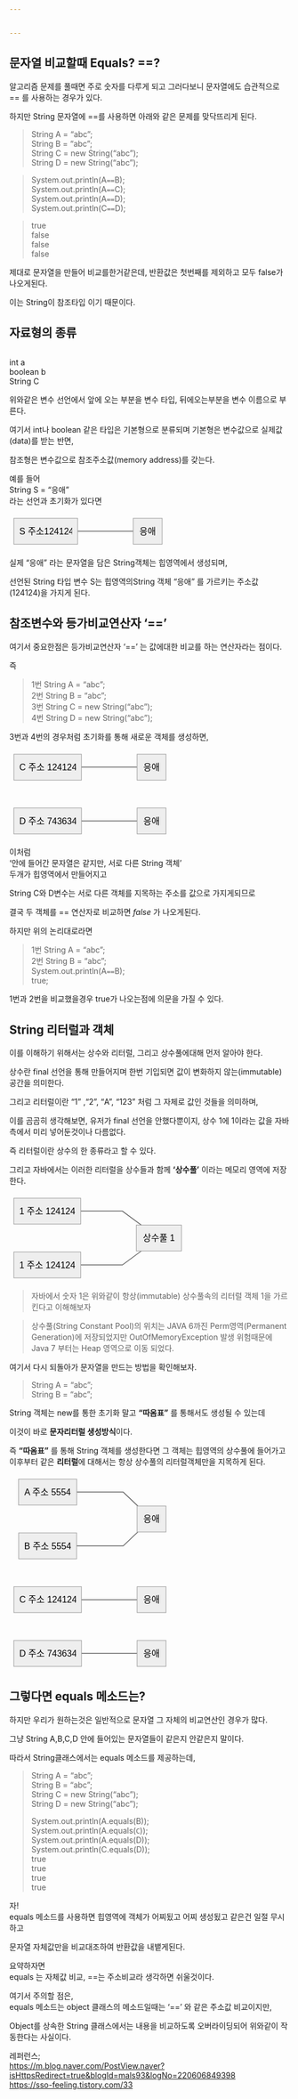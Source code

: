 ```yaml
---


---
```


<h2 id="문자열-비교할때-equals-">문자열 비교할때 Equals? ==?</h2>
<p>알고리즘 문제를 풀때면 주로 숫자를 다루게 되고 그러다보니 문자열에도 습관적으로 == 를 사용하는 경우가 있다.</p>
<p>하지만 String 문자열에 ==를 사용하면 아래와 같은 문제를 맞닥뜨리게 된다.</p>
<blockquote>
<p>String A = “abc”;<br>
String B = “abc”;<br>
String C = new String(“abc”);<br>
String D = new String(“abc”);</p>
</blockquote>
<blockquote>
<p>System.out.println(A<code>==</code>B);<br>
System.out.println(A<code>==</code>C);<br>
System.out.println(A<code>==</code>D);<br>
System.out.println(C<code>==</code>D);</p>
</blockquote>
<blockquote>
<p>true<br>
false<br>
false<br>
false</p>
</blockquote>
<p>제대로 문자열을 만들어 비교를한거같은데, 반환값은 첫번째를 제외하고 모두 false가 나오게된다.</p>
<p>이는 String이 참조타입 이기 때문이다.</p>
<h2 id="자료형의-종류">자료형의 종류</h2>
<p><img src="https://mblogthumb-phinf.pstatic.net/MjAyMDA5MjNfMjEx/MDAxNjAwODUyOTUzMjE1.pWXQyu3gMJF_cghtMZb764FHAyJ6M0J_xOKJNCxtKiwg.Jb3LXhO_D5cuWcHAMceFIZTw-h9z3upyFvv2romZVzMg.PNG.cdi098/image.png?type=w800" alt=""></p>
<p>int a<br>
boolean b<br>
String C</p>
<p>위와같은 변수 선언에서 앞에 오는 부분을 변수 타입, 뒤에오는부분을 변수 이름으로 부른다.</p>
<p>여기서 int나 boolean 같은 타입은 기본형으로 분류되며 기본형은 변수값으로 실제값(data)를 받는 반면,</p>
<p>참조형은 변수값으로 참조주소값(memory address)를 갖는다.</p>
<p>예를 들어<br>
String S = “응애”<br>
라는 선언과 초기화가 있다면</p>
<pre class=" language-mermaid"><svg id="mermaid-svg-u0HkIOiS2zYBDmBj" width="100%" xmlns="http://www.w3.org/2000/svg" xmlns:xlink="http://www.w3.org/1999/xlink" height="62.66666793823242" style="max-width: 282.8645935058594px;" viewBox="0.000003814697265625 0 282.8645935058594 62.66666793823242"><style>#mermaid-svg-u0HkIOiS2zYBDmBj{font-family:"trebuchet ms",verdana,arial,sans-serif;font-size:16px;fill:#000000;}#mermaid-svg-u0HkIOiS2zYBDmBj .error-icon{fill:#552222;}#mermaid-svg-u0HkIOiS2zYBDmBj .error-text{fill:#552222;stroke:#552222;}#mermaid-svg-u0HkIOiS2zYBDmBj .edge-thickness-normal{stroke-width:2px;}#mermaid-svg-u0HkIOiS2zYBDmBj .edge-thickness-thick{stroke-width:3.5px;}#mermaid-svg-u0HkIOiS2zYBDmBj .edge-pattern-solid{stroke-dasharray:0;}#mermaid-svg-u0HkIOiS2zYBDmBj .edge-pattern-dashed{stroke-dasharray:3;}#mermaid-svg-u0HkIOiS2zYBDmBj .edge-pattern-dotted{stroke-dasharray:2;}#mermaid-svg-u0HkIOiS2zYBDmBj .marker{fill:#666;stroke:#666;}#mermaid-svg-u0HkIOiS2zYBDmBj .marker.cross{stroke:#666;}#mermaid-svg-u0HkIOiS2zYBDmBj svg{font-family:"trebuchet ms",verdana,arial,sans-serif;font-size:16px;}#mermaid-svg-u0HkIOiS2zYBDmBj .label{font-family:"trebuchet ms",verdana,arial,sans-serif;color:#000000;}#mermaid-svg-u0HkIOiS2zYBDmBj .cluster-label text{fill:#333;}#mermaid-svg-u0HkIOiS2zYBDmBj .cluster-label span{color:#333;}#mermaid-svg-u0HkIOiS2zYBDmBj .label text,#mermaid-svg-u0HkIOiS2zYBDmBj span{fill:#000000;color:#000000;}#mermaid-svg-u0HkIOiS2zYBDmBj .node rect,#mermaid-svg-u0HkIOiS2zYBDmBj .node circle,#mermaid-svg-u0HkIOiS2zYBDmBj .node ellipse,#mermaid-svg-u0HkIOiS2zYBDmBj .node polygon,#mermaid-svg-u0HkIOiS2zYBDmBj .node path{fill:#eee;stroke:#999;stroke-width:1px;}#mermaid-svg-u0HkIOiS2zYBDmBj .node .label{text-align:center;}#mermaid-svg-u0HkIOiS2zYBDmBj .node.clickable{cursor:pointer;}#mermaid-svg-u0HkIOiS2zYBDmBj .arrowheadPath{fill:#333333;}#mermaid-svg-u0HkIOiS2zYBDmBj .edgePath .path{stroke:#666;stroke-width:1.5px;}#mermaid-svg-u0HkIOiS2zYBDmBj .flowchart-link{stroke:#666;fill:none;}#mermaid-svg-u0HkIOiS2zYBDmBj .edgeLabel{background-color:white;text-align:center;}#mermaid-svg-u0HkIOiS2zYBDmBj .edgeLabel rect{opacity:0.5;background-color:white;fill:white;}#mermaid-svg-u0HkIOiS2zYBDmBj .cluster rect{fill:hsl(210,66.6666666667%,95%);stroke:#26a;stroke-width:1px;}#mermaid-svg-u0HkIOiS2zYBDmBj .cluster text{fill:#333;}#mermaid-svg-u0HkIOiS2zYBDmBj .cluster span{color:#333;}#mermaid-svg-u0HkIOiS2zYBDmBj div.mermaidTooltip{position:absolute;text-align:center;max-width:200px;padding:2px;font-family:"trebuchet ms",verdana,arial,sans-serif;font-size:12px;background:hsl(-160,0%,93.3333333333%);border:1px solid #26a;border-radius:2px;pointer-events:none;z-index:100;}#mermaid-svg-u0HkIOiS2zYBDmBj:root{--mermaid-font-family:"trebuchet ms",verdana,arial,sans-serif;}#mermaid-svg-u0HkIOiS2zYBDmBj flowchart{fill:apa;}</style><g><g class="output"><g class="clusters"></g><g class="edgePaths"><g class="edgePath LS-A LE-B" id="L-A-B" style="opacity: 1;"><path class="path" d="M122.86458587646484,31.33333396911621L147.86458587646484,31.33333396911621L172.86458587646484,31.33333396911621L197.86458587646484,31.33333396911621L222.86458587646484,31.33333396911621" marker-end="url(https://stackedit.io/app#arrowhead28)" style="fill:none"></path><defs><marker id="arrowhead28" viewBox="0 0 10 10" refX="9" refY="5" markerUnits="strokeWidth" markerWidth="8" markerHeight="6" orient="auto"><path d="M 0 0 L 0 0 L 0 0 z" style="fill: #333"></path></marker></defs></g></g><g class="edgeLabels"><g class="edgeLabel" transform="" style="opacity: 1;"><g transform="translate(0,0)" class="label"><rect rx="0" ry="0" width="0" height="0"></rect><foreignObject width="0" height="0"><div xmlns="http://www.w3.org/1999/xhtml" style="display: inline-block; white-space: nowrap;"><span id="L-L-A-B" class="edgeLabel L-LS-A' L-LE-B"></span></div></foreignObject></g></g></g><g class="nodes"><g class="node default" id="flowchart-A-110" transform="translate(65.43229293823242,31.33333396911621)" style="opacity: 1;"><rect rx="0" ry="0" x="-57.43229293823242" y="-23.33333396911621" width="114.86458587646484" height="46.66666793823242" class="label-container"></rect><g class="label" transform="translate(0,0)"><g transform="translate(-47.43229293823242,-13.333333969116211)"><foreignObject width="94.86458587646484" height="26.666667938232422"><div xmlns="http://www.w3.org/1999/xhtml" style="display: inline-block; white-space: nowrap;">S 주소124124</div></foreignObject></g></g></g><g class="node default" id="flowchart-B-111" transform="translate(248.86458587646484,31.33333396911621)" style="opacity: 1;"><rect rx="0" ry="0" x="-26" y="-23.33333396911621" width="52" height="46.66666793823242" class="label-container"></rect><g class="label" transform="translate(0,0)"><g transform="translate(-16,-13.333333969116211)"><foreignObject width="32" height="26.666667938232422"><div xmlns="http://www.w3.org/1999/xhtml" style="display: inline-block; white-space: nowrap;">응애</div></foreignObject></g></g></g></g></g></g></svg></pre>
<p>실제 “응애” 라는 문자열을 담은 String객체는 힙영역에서 생성되며,</p>
<p>선언된 String 타입 변수 S는 힙영역의String 객체 “응애” 를 가르키는 주소값(124124)을 가지게 된다.</p>
<h2 id="참조변수와-등가비교연산자-">참조변수와 등가비교연산자 ‘==’</h2>
<p>여기서 중요한점은  등가비교연산자 ‘==’ 는 값에대한 비교를 하는 연산자라는 점이다.</p>
<p>즉</p>
<blockquote>
<p>1번 String A = “abc”;<br>
2번 String B = “abc”;<br>
3번 String C = new String(“abc”);<br>
4번 String D = new String(“abc”);</p>
</blockquote>
<p>3번과 4번의 경우처럼 초기화를 통해 새로운 객체를 생성하면,</p>
<pre class=" language-mermaid"><svg id="mermaid-svg-sNbfZtIyPayXtfBD" width="100%" xmlns="http://www.w3.org/2000/svg" xmlns:xlink="http://www.w3.org/1999/xlink" height="159.3333282470703" style="max-width: 289.8021240234375px;" viewBox="0.000003814697265625 0 289.8021240234375 159.3333282470703"><style>#mermaid-svg-sNbfZtIyPayXtfBD{font-family:"trebuchet ms",verdana,arial,sans-serif;font-size:16px;fill:#000000;}#mermaid-svg-sNbfZtIyPayXtfBD .error-icon{fill:#552222;}#mermaid-svg-sNbfZtIyPayXtfBD .error-text{fill:#552222;stroke:#552222;}#mermaid-svg-sNbfZtIyPayXtfBD .edge-thickness-normal{stroke-width:2px;}#mermaid-svg-sNbfZtIyPayXtfBD .edge-thickness-thick{stroke-width:3.5px;}#mermaid-svg-sNbfZtIyPayXtfBD .edge-pattern-solid{stroke-dasharray:0;}#mermaid-svg-sNbfZtIyPayXtfBD .edge-pattern-dashed{stroke-dasharray:3;}#mermaid-svg-sNbfZtIyPayXtfBD .edge-pattern-dotted{stroke-dasharray:2;}#mermaid-svg-sNbfZtIyPayXtfBD .marker{fill:#666;stroke:#666;}#mermaid-svg-sNbfZtIyPayXtfBD .marker.cross{stroke:#666;}#mermaid-svg-sNbfZtIyPayXtfBD svg{font-family:"trebuchet ms",verdana,arial,sans-serif;font-size:16px;}#mermaid-svg-sNbfZtIyPayXtfBD .label{font-family:"trebuchet ms",verdana,arial,sans-serif;color:#000000;}#mermaid-svg-sNbfZtIyPayXtfBD .cluster-label text{fill:#333;}#mermaid-svg-sNbfZtIyPayXtfBD .cluster-label span{color:#333;}#mermaid-svg-sNbfZtIyPayXtfBD .label text,#mermaid-svg-sNbfZtIyPayXtfBD span{fill:#000000;color:#000000;}#mermaid-svg-sNbfZtIyPayXtfBD .node rect,#mermaid-svg-sNbfZtIyPayXtfBD .node circle,#mermaid-svg-sNbfZtIyPayXtfBD .node ellipse,#mermaid-svg-sNbfZtIyPayXtfBD .node polygon,#mermaid-svg-sNbfZtIyPayXtfBD .node path{fill:#eee;stroke:#999;stroke-width:1px;}#mermaid-svg-sNbfZtIyPayXtfBD .node .label{text-align:center;}#mermaid-svg-sNbfZtIyPayXtfBD .node.clickable{cursor:pointer;}#mermaid-svg-sNbfZtIyPayXtfBD .arrowheadPath{fill:#333333;}#mermaid-svg-sNbfZtIyPayXtfBD .edgePath .path{stroke:#666;stroke-width:1.5px;}#mermaid-svg-sNbfZtIyPayXtfBD .flowchart-link{stroke:#666;fill:none;}#mermaid-svg-sNbfZtIyPayXtfBD .edgeLabel{background-color:white;text-align:center;}#mermaid-svg-sNbfZtIyPayXtfBD .edgeLabel rect{opacity:0.5;background-color:white;fill:white;}#mermaid-svg-sNbfZtIyPayXtfBD .cluster rect{fill:hsl(210,66.6666666667%,95%);stroke:#26a;stroke-width:1px;}#mermaid-svg-sNbfZtIyPayXtfBD .cluster text{fill:#333;}#mermaid-svg-sNbfZtIyPayXtfBD .cluster span{color:#333;}#mermaid-svg-sNbfZtIyPayXtfBD div.mermaidTooltip{position:absolute;text-align:center;max-width:200px;padding:2px;font-family:"trebuchet ms",verdana,arial,sans-serif;font-size:12px;background:hsl(-160,0%,93.3333333333%);border:1px solid #26a;border-radius:2px;pointer-events:none;z-index:100;}#mermaid-svg-sNbfZtIyPayXtfBD:root{--mermaid-font-family:"trebuchet ms",verdana,arial,sans-serif;}#mermaid-svg-sNbfZtIyPayXtfBD flowchart{fill:apa;}</style><g><g class="output"><g class="clusters"></g><g class="edgePaths"><g class="edgePath LS-A LE-B" id="L-A-B" style="opacity: 1;"><path class="path" d="M129.68229293823242,31.33333396911621L154.80208587646484,31.33333396911621L179.80208587646484,31.33333396911621L204.80208587646484,31.33333396911621L229.80208587646484,31.33333396911621" marker-end="url(https://stackedit.io/app#arrowhead29)" style="fill:none"></path><defs><marker id="arrowhead29" viewBox="0 0 10 10" refX="9" refY="5" markerUnits="strokeWidth" markerWidth="8" markerHeight="6" orient="auto"><path d="M 0 0 L 0 0 L 0 0 z" style="fill: #333"></path></marker></defs></g><g class="edgePath LS-C LE-D" id="L-C-D" style="opacity: 1;"><path class="path" d="M129.80208587646484,128.00000190734863L154.80208587646484,128.00000190734863L179.80208587646484,128.00000190734863L204.80208587646484,128.00000190734863L229.80208587646484,128.00000190734863" marker-end="url(https://stackedit.io/app#arrowhead30)" style="fill:none"></path><defs><marker id="arrowhead30" viewBox="0 0 10 10" refX="9" refY="5" markerUnits="strokeWidth" markerWidth="8" markerHeight="6" orient="auto"><path d="M 0 0 L 0 0 L 0 0 z" style="fill: #333"></path></marker></defs></g></g><g class="edgeLabels"><g class="edgeLabel" transform="" style="opacity: 1;"><g transform="translate(0,0)" class="label"><rect rx="0" ry="0" width="0" height="0"></rect><foreignObject width="0" height="0"><div xmlns="http://www.w3.org/1999/xhtml" style="display: inline-block; white-space: nowrap;"><span id="L-L-A-B" class="edgeLabel L-LS-A' L-LE-B"></span></div></foreignObject></g></g><g class="edgeLabel" transform="" style="opacity: 1;"><g transform="translate(0,0)" class="label"><rect rx="0" ry="0" width="0" height="0"></rect><foreignObject width="0" height="0"><div xmlns="http://www.w3.org/1999/xhtml" style="display: inline-block; white-space: nowrap;"><span id="L-L-C-D" class="edgeLabel L-LS-C' L-LE-D"></span></div></foreignObject></g></g></g><g class="nodes"><g class="node default" id="flowchart-A-116" transform="translate(68.90104293823242,31.33333396911621)" style="opacity: 1;"><rect rx="0" ry="0" x="-60.78125" y="-23.33333396911621" width="121.5625" height="46.66666793823242" class="label-container"></rect><g class="label" transform="translate(0,0)"><g transform="translate(-50.78125,-13.333333969116211)"><foreignObject width="101.5625" height="26.666667938232422"><div xmlns="http://www.w3.org/1999/xhtml" style="display: inline-block; white-space: nowrap;">C 주소 124124</div></foreignObject></g></g></g><g class="node default" id="flowchart-B-117" transform="translate(255.80208587646484,31.33333396911621)" style="opacity: 1;"><rect rx="0" ry="0" x="-26" y="-23.33333396911621" width="52" height="46.66666793823242" class="label-container"></rect><g class="label" transform="translate(0,0)"><g transform="translate(-16,-13.333333969116211)"><foreignObject width="32" height="26.666667938232422"><div xmlns="http://www.w3.org/1999/xhtml" style="display: inline-block; white-space: nowrap;">응애</div></foreignObject></g></g></g><g class="node default" id="flowchart-C-118" transform="translate(68.90104293823242,128.00000190734863)" style="opacity: 1;"><rect rx="0" ry="0" x="-60.90104293823242" y="-23.33333396911621" width="121.80208587646484" height="46.66666793823242" class="label-container"></rect><g class="label" transform="translate(0,0)"><g transform="translate(-50.90104293823242,-13.333333969116211)"><foreignObject width="101.80208587646484" height="26.666667938232422"><div xmlns="http://www.w3.org/1999/xhtml" style="display: inline-block; white-space: nowrap;">D 주소 743634</div></foreignObject></g></g></g><g class="node default" id="flowchart-D-119" transform="translate(255.80208587646484,128.00000190734863)" style="opacity: 1;"><rect rx="0" ry="0" x="-26" y="-23.33333396911621" width="52" height="46.66666793823242" class="label-container"></rect><g class="label" transform="translate(0,0)"><g transform="translate(-16,-13.333333969116211)"><foreignObject width="32" height="26.666667938232422"><div xmlns="http://www.w3.org/1999/xhtml" style="display: inline-block; white-space: nowrap;">응애</div></foreignObject></g></g></g></g></g></g></svg></pre>
<p>이처럼<br>
‘안에 들어간 문자열은 같지만, 서로 다른 String 객체’<br>
두개가 힙영역에서 만들어지고</p>
<p>String C와 D변수는 서로 다른 객체를 지목하는 주소를 값으로 가지게되므로</p>
<p>결국 두 객체를 == 연산자로 비교하면 <em>false</em> 가 나오게된다.</p>
<p>하지만 위의 논리대로라면</p>
<blockquote>
<p>1번 String A = “abc”;<br>
2번 String B = “abc”;<br>
System.out.println(A<code>==</code>B);<br>
true;</p>
</blockquote>
<p>1번과 2번을 비교했을경우 true가 나오는점에 의문을 가질 수 있다.</p>
<h2 id="string-리터럴과-객체">String 리터럴과 객체</h2>
<p>이를 이해하기 위해서는 상수와 리터럴, 그리고 상수풀에대해 먼저 알아야 한다.</p>
<p>상수란 final 선언을 통해 만들어지며 한번 기입되면 값이 변화하지 않는(immutable) 공간을 의미한다.</p>
<p>그리고 리터럴이란 “1” ,“2”, “A”, “123”  처럼 그 자체로 값인 것들을 의미하며,</p>
<p>이를 곰곰히 생각해보면, 유저가 final 선언을 안했다뿐이지, 상수 1에 1이라는 값을 자바측에서 미리 넣어둔것이나 다름없다.</p>
<p>즉 리터럴이란 상수의 한 종류라고 할 수 있다.</p>
<p>그리고 자바에서는 이러한 리터럴을 상수들과 함께 <strong>‘상수풀’</strong> 이라는 메모리 영역에 저장한다.</p>
<pre class=" language-mermaid"><svg id="mermaid-svg-763rZXs6iaQ0xrFM" width="100%" xmlns="http://www.w3.org/2000/svg" xmlns:xlink="http://www.w3.org/1999/xlink" height="159.3333282470703" style="max-width: 317.59375px;" viewBox="0 0 317.59375 159.3333282470703"><style>#mermaid-svg-763rZXs6iaQ0xrFM{font-family:"trebuchet ms",verdana,arial,sans-serif;font-size:16px;fill:#000000;}#mermaid-svg-763rZXs6iaQ0xrFM .error-icon{fill:#552222;}#mermaid-svg-763rZXs6iaQ0xrFM .error-text{fill:#552222;stroke:#552222;}#mermaid-svg-763rZXs6iaQ0xrFM .edge-thickness-normal{stroke-width:2px;}#mermaid-svg-763rZXs6iaQ0xrFM .edge-thickness-thick{stroke-width:3.5px;}#mermaid-svg-763rZXs6iaQ0xrFM .edge-pattern-solid{stroke-dasharray:0;}#mermaid-svg-763rZXs6iaQ0xrFM .edge-pattern-dashed{stroke-dasharray:3;}#mermaid-svg-763rZXs6iaQ0xrFM .edge-pattern-dotted{stroke-dasharray:2;}#mermaid-svg-763rZXs6iaQ0xrFM .marker{fill:#666;stroke:#666;}#mermaid-svg-763rZXs6iaQ0xrFM .marker.cross{stroke:#666;}#mermaid-svg-763rZXs6iaQ0xrFM svg{font-family:"trebuchet ms",verdana,arial,sans-serif;font-size:16px;}#mermaid-svg-763rZXs6iaQ0xrFM .label{font-family:"trebuchet ms",verdana,arial,sans-serif;color:#000000;}#mermaid-svg-763rZXs6iaQ0xrFM .cluster-label text{fill:#333;}#mermaid-svg-763rZXs6iaQ0xrFM .cluster-label span{color:#333;}#mermaid-svg-763rZXs6iaQ0xrFM .label text,#mermaid-svg-763rZXs6iaQ0xrFM span{fill:#000000;color:#000000;}#mermaid-svg-763rZXs6iaQ0xrFM .node rect,#mermaid-svg-763rZXs6iaQ0xrFM .node circle,#mermaid-svg-763rZXs6iaQ0xrFM .node ellipse,#mermaid-svg-763rZXs6iaQ0xrFM .node polygon,#mermaid-svg-763rZXs6iaQ0xrFM .node path{fill:#eee;stroke:#999;stroke-width:1px;}#mermaid-svg-763rZXs6iaQ0xrFM .node .label{text-align:center;}#mermaid-svg-763rZXs6iaQ0xrFM .node.clickable{cursor:pointer;}#mermaid-svg-763rZXs6iaQ0xrFM .arrowheadPath{fill:#333333;}#mermaid-svg-763rZXs6iaQ0xrFM .edgePath .path{stroke:#666;stroke-width:1.5px;}#mermaid-svg-763rZXs6iaQ0xrFM .flowchart-link{stroke:#666;fill:none;}#mermaid-svg-763rZXs6iaQ0xrFM .edgeLabel{background-color:white;text-align:center;}#mermaid-svg-763rZXs6iaQ0xrFM .edgeLabel rect{opacity:0.5;background-color:white;fill:white;}#mermaid-svg-763rZXs6iaQ0xrFM .cluster rect{fill:hsl(210,66.6666666667%,95%);stroke:#26a;stroke-width:1px;}#mermaid-svg-763rZXs6iaQ0xrFM .cluster text{fill:#333;}#mermaid-svg-763rZXs6iaQ0xrFM .cluster span{color:#333;}#mermaid-svg-763rZXs6iaQ0xrFM div.mermaidTooltip{position:absolute;text-align:center;max-width:200px;padding:2px;font-family:"trebuchet ms",verdana,arial,sans-serif;font-size:12px;background:hsl(-160,0%,93.3333333333%);border:1px solid #26a;border-radius:2px;pointer-events:none;z-index:100;}#mermaid-svg-763rZXs6iaQ0xrFM:root{--mermaid-font-family:"trebuchet ms",verdana,arial,sans-serif;}#mermaid-svg-763rZXs6iaQ0xrFM flowchart{fill:apa;}</style><g><g class="output"><g class="clusters"></g><g class="edgePaths"><g class="edgePath LS-A LE-B" id="L-A-B" style="opacity: 1;"><path class="path" d="M128.375,31.33333396911621L153.375,31.33333396911621L178.375,31.33333396911621L203.375,31.33333396911621L237.31088317429268,56.33333396911621" marker-end="url(https://stackedit.io/app#arrowhead31)" style="fill:none"></path><defs><marker id="arrowhead31" viewBox="0 0 10 10" refX="9" refY="5" markerUnits="strokeWidth" markerWidth="8" markerHeight="6" orient="auto"><path d="M 0 0 L 0 0 L 0 0 z" style="fill: #333"></path></marker></defs></g><g class="edgePath LS-C LE-B" id="L-C-B" style="opacity: 1;"><path class="path" d="M128.375,128.00000190734863L153.375,128.00000190734863L178.375,128.00000190734863L203.375,128.00000190734863L237.31088317429268,103.00000190734863" marker-end="url(https://stackedit.io/app#arrowhead32)" style="fill:none"></path><defs><marker id="arrowhead32" viewBox="0 0 10 10" refX="9" refY="5" markerUnits="strokeWidth" markerWidth="8" markerHeight="6" orient="auto"><path d="M 0 0 L 0 0 L 0 0 z" style="fill: #333"></path></marker></defs></g></g><g class="edgeLabels"><g class="edgeLabel" transform="" style="opacity: 1;"><g transform="translate(0,0)" class="label"><rect rx="0" ry="0" width="0" height="0"></rect><foreignObject width="0" height="0"><div xmlns="http://www.w3.org/1999/xhtml" style="display: inline-block; white-space: nowrap;"><span id="L-L-A-B" class="edgeLabel L-LS-A' L-LE-B"></span></div></foreignObject></g></g><g class="edgeLabel" transform="" style="opacity: 1;"><g transform="translate(0,0)" class="label"><rect rx="0" ry="0" width="0" height="0"></rect><foreignObject width="0" height="0"><div xmlns="http://www.w3.org/1999/xhtml" style="display: inline-block; white-space: nowrap;"><span id="L-L-C-B" class="edgeLabel L-LS-C' L-LE-B"></span></div></foreignObject></g></g></g><g class="nodes"><g class="node default" id="flowchart-A-124" transform="translate(68.1875,31.33333396911621)" style="opacity: 1;"><rect rx="0" ry="0" x="-60.1875" y="-23.33333396911621" width="120.375" height="46.66666793823242" class="label-container"></rect><g class="label" transform="translate(0,0)"><g transform="translate(-50.1875,-13.333333969116211)"><foreignObject width="100.375" height="26.666667938232422"><div xmlns="http://www.w3.org/1999/xhtml" style="display: inline-block; white-space: nowrap;">1 주소 124124</div></foreignObject></g></g></g><g class="node default" id="flowchart-B-125" transform="translate(268.984375,79.66666793823242)" style="opacity: 1;"><rect rx="0" ry="0" x="-40.609375" y="-23.33333396911621" width="81.21875" height="46.66666793823242" class="label-container"></rect><g class="label" transform="translate(0,0)"><g transform="translate(-30.609375,-13.333333969116211)"><foreignObject width="61.21875" height="26.666667938232422"><div xmlns="http://www.w3.org/1999/xhtml" style="display: inline-block; white-space: nowrap;">상수풀 1</div></foreignObject></g></g></g><g class="node default" id="flowchart-C-126" transform="translate(68.1875,128.00000190734863)" style="opacity: 1;"><rect rx="0" ry="0" x="-60.1875" y="-23.33333396911621" width="120.375" height="46.66666793823242" class="label-container"></rect><g class="label" transform="translate(0,0)"><g transform="translate(-50.1875,-13.333333969116211)"><foreignObject width="100.375" height="26.666667938232422"><div xmlns="http://www.w3.org/1999/xhtml" style="display: inline-block; white-space: nowrap;">1 주소 124124</div></foreignObject></g></g></g></g></g></g></svg></pre>
<blockquote>
<p>자바에서 숫자 1은 위와같이 항상(immutable) 상수풀속의 리터럴 객체 1을 가르킨다고 이해해보자</p>
</blockquote>
<blockquote>
<p>상수풀(String Constant Pool)의 위치는 JAVA 6까진 Perm영역(Permanent Generation)에 저장되었지만 OutOfMemoryException 발생 위험때문에 Java 7 부터는 Heap 영역으로 이동 되었다.</p>
</blockquote>
<p>여기서 다시 되돌아가 문자열을 만드는 방법을 확인해보자.</p>
<blockquote>
<p>String A = “abc”;<br>
String B = “abc”;</p>
</blockquote>
<p>String 객체는 new를 통한 초기화 말고  <strong>“따옴표”</strong> 를 통해서도 생성될 수 있는데</p>
<p>이것이 바로 <strong>문자리터럴 생성방식</strong>이다.</p>
<p>즉 <strong>“따옴표”</strong> 를 통해 String 객체를 생성한다면 그 객체는 힙영역의 상수풀에 들어가고 이후부터 같은 <strong>리터럴</strong>에 대해서는 항상 상수풀의 리터럴객체만을 지목하게 된다.</p>
<pre class=" language-mermaid"><svg id="mermaid-svg-iKidY3bFxKePJ7au" width="100%" xmlns="http://www.w3.org/2000/svg" xmlns:xlink="http://www.w3.org/1999/xlink" height="352.6666564941406" style="max-width: 289.8021240234375px;" viewBox="0.000003814697265625 0 289.8021240234375 352.6666564941406"><style>#mermaid-svg-iKidY3bFxKePJ7au{font-family:"trebuchet ms",verdana,arial,sans-serif;font-size:16px;fill:#000000;}#mermaid-svg-iKidY3bFxKePJ7au .error-icon{fill:#552222;}#mermaid-svg-iKidY3bFxKePJ7au .error-text{fill:#552222;stroke:#552222;}#mermaid-svg-iKidY3bFxKePJ7au .edge-thickness-normal{stroke-width:2px;}#mermaid-svg-iKidY3bFxKePJ7au .edge-thickness-thick{stroke-width:3.5px;}#mermaid-svg-iKidY3bFxKePJ7au .edge-pattern-solid{stroke-dasharray:0;}#mermaid-svg-iKidY3bFxKePJ7au .edge-pattern-dashed{stroke-dasharray:3;}#mermaid-svg-iKidY3bFxKePJ7au .edge-pattern-dotted{stroke-dasharray:2;}#mermaid-svg-iKidY3bFxKePJ7au .marker{fill:#666;stroke:#666;}#mermaid-svg-iKidY3bFxKePJ7au .marker.cross{stroke:#666;}#mermaid-svg-iKidY3bFxKePJ7au svg{font-family:"trebuchet ms",verdana,arial,sans-serif;font-size:16px;}#mermaid-svg-iKidY3bFxKePJ7au .label{font-family:"trebuchet ms",verdana,arial,sans-serif;color:#000000;}#mermaid-svg-iKidY3bFxKePJ7au .cluster-label text{fill:#333;}#mermaid-svg-iKidY3bFxKePJ7au .cluster-label span{color:#333;}#mermaid-svg-iKidY3bFxKePJ7au .label text,#mermaid-svg-iKidY3bFxKePJ7au span{fill:#000000;color:#000000;}#mermaid-svg-iKidY3bFxKePJ7au .node rect,#mermaid-svg-iKidY3bFxKePJ7au .node circle,#mermaid-svg-iKidY3bFxKePJ7au .node ellipse,#mermaid-svg-iKidY3bFxKePJ7au .node polygon,#mermaid-svg-iKidY3bFxKePJ7au .node path{fill:#eee;stroke:#999;stroke-width:1px;}#mermaid-svg-iKidY3bFxKePJ7au .node .label{text-align:center;}#mermaid-svg-iKidY3bFxKePJ7au .node.clickable{cursor:pointer;}#mermaid-svg-iKidY3bFxKePJ7au .arrowheadPath{fill:#333333;}#mermaid-svg-iKidY3bFxKePJ7au .edgePath .path{stroke:#666;stroke-width:1.5px;}#mermaid-svg-iKidY3bFxKePJ7au .flowchart-link{stroke:#666;fill:none;}#mermaid-svg-iKidY3bFxKePJ7au .edgeLabel{background-color:white;text-align:center;}#mermaid-svg-iKidY3bFxKePJ7au .edgeLabel rect{opacity:0.5;background-color:white;fill:white;}#mermaid-svg-iKidY3bFxKePJ7au .cluster rect{fill:hsl(210,66.6666666667%,95%);stroke:#26a;stroke-width:1px;}#mermaid-svg-iKidY3bFxKePJ7au .cluster text{fill:#333;}#mermaid-svg-iKidY3bFxKePJ7au .cluster span{color:#333;}#mermaid-svg-iKidY3bFxKePJ7au div.mermaidTooltip{position:absolute;text-align:center;max-width:200px;padding:2px;font-family:"trebuchet ms",verdana,arial,sans-serif;font-size:12px;background:hsl(-160,0%,93.3333333333%);border:1px solid #26a;border-radius:2px;pointer-events:none;z-index:100;}#mermaid-svg-iKidY3bFxKePJ7au:root{--mermaid-font-family:"trebuchet ms",verdana,arial,sans-serif;}#mermaid-svg-iKidY3bFxKePJ7au flowchart{fill:apa;}</style><g><g class="output"><g class="clusters"></g><g class="edgePaths"><g class="edgePath LS-x LE-f" id="L-x-f" style="opacity: 1;"><path class="path" d="M121.22396087646484,31.33333396911621L154.80208587646484,31.33333396911621L179.80208587646484,31.33333396911621L204.80208587646484,31.33333396911621L231.1813958742956,56.33333396911621" marker-end="url(https://stackedit.io/app#arrowhead33)" style="fill:none"></path><defs><marker id="arrowhead33" viewBox="0 0 10 10" refX="9" refY="5" markerUnits="strokeWidth" markerWidth="8" markerHeight="6" orient="auto"><path d="M 0 0 L 0 0 L 0 0 z" style="fill: #333"></path></marker></defs></g><g class="edgePath LS-z LE-f" id="L-z-f" style="opacity: 1;"><path class="path" d="M121.03125,128.00000190734863L154.80208587646484,128.00000190734863L179.80208587646484,128.00000190734863L204.80208587646484,128.00000190734863L231.1813958742956,103.00000190734863" marker-end="url(https://stackedit.io/app#arrowhead34)" style="fill:none"></path><defs><marker id="arrowhead34" viewBox="0 0 10 10" refX="9" refY="5" markerUnits="strokeWidth" markerWidth="8" markerHeight="6" orient="auto"><path d="M 0 0 L 0 0 L 0 0 z" style="fill: #333"></path></marker></defs></g><g class="edgePath LS-A LE-B" id="L-A-B" style="opacity: 1;"><path class="path" d="M129.68229293823242,224.66666984558105L154.80208587646484,224.66666984558105L179.80208587646484,224.66666984558105L204.80208587646484,224.66666984558105L229.80208587646484,224.66666984558105" marker-end="url(https://stackedit.io/app#arrowhead35)" style="fill:none"></path><defs><marker id="arrowhead35" viewBox="0 0 10 10" refX="9" refY="5" markerUnits="strokeWidth" markerWidth="8" markerHeight="6" orient="auto"><path d="M 0 0 L 0 0 L 0 0 z" style="fill: #333"></path></marker></defs></g><g class="edgePath LS-C LE-D" id="L-C-D" style="opacity: 1;"><path class="path" d="M129.80208587646484,321.3333377838135L154.80208587646484,321.3333377838135L179.80208587646484,321.3333377838135L204.80208587646484,321.3333377838135L229.80208587646484,321.3333377838135" marker-end="url(https://stackedit.io/app#arrowhead36)" style="fill:none"></path><defs><marker id="arrowhead36" viewBox="0 0 10 10" refX="9" refY="5" markerUnits="strokeWidth" markerWidth="8" markerHeight="6" orient="auto"><path d="M 0 0 L 0 0 L 0 0 z" style="fill: #333"></path></marker></defs></g></g><g class="edgeLabels"><g class="edgeLabel" transform="" style="opacity: 1;"><g transform="translate(0,0)" class="label"><rect rx="0" ry="0" width="0" height="0"></rect><foreignObject width="0" height="0"><div xmlns="http://www.w3.org/1999/xhtml" style="display: inline-block; white-space: nowrap;"><span id="L-L-x-f" class="edgeLabel L-LS-x' L-LE-f"></span></div></foreignObject></g></g><g class="edgeLabel" transform="" style="opacity: 1;"><g transform="translate(0,0)" class="label"><rect rx="0" ry="0" width="0" height="0"></rect><foreignObject width="0" height="0"><div xmlns="http://www.w3.org/1999/xhtml" style="display: inline-block; white-space: nowrap;"><span id="L-L-z-f" class="edgeLabel L-LS-z' L-LE-f"></span></div></foreignObject></g></g><g class="edgeLabel" transform="" style="opacity: 1;"><g transform="translate(0,0)" class="label"><rect rx="0" ry="0" width="0" height="0"></rect><foreignObject width="0" height="0"><div xmlns="http://www.w3.org/1999/xhtml" style="display: inline-block; white-space: nowrap;"><span id="L-L-A-B" class="edgeLabel L-LS-A' L-LE-B"></span></div></foreignObject></g></g><g class="edgeLabel" transform="" style="opacity: 1;"><g transform="translate(0,0)" class="label"><rect rx="0" ry="0" width="0" height="0"></rect><foreignObject width="0" height="0"><div xmlns="http://www.w3.org/1999/xhtml" style="display: inline-block; white-space: nowrap;"><span id="L-L-C-D" class="edgeLabel L-LS-C' L-LE-D"></span></div></foreignObject></g></g></g><g class="nodes"><g class="node default" id="flowchart-x-136" transform="translate(68.90104293823242,31.33333396911621)" style="opacity: 1;"><rect rx="0" ry="0" x="-52.32291793823242" y="-23.33333396911621" width="104.64583587646484" height="46.66666793823242" class="label-container"></rect><g class="label" transform="translate(0,0)"><g transform="translate(-42.32291793823242,-13.333333969116211)"><foreignObject width="84.64583587646484" height="26.666667938232422"><div xmlns="http://www.w3.org/1999/xhtml" style="display: inline-block; white-space: nowrap;">A 주소 5554</div></foreignObject></g></g></g><g class="node default" id="flowchart-f-137" transform="translate(255.80208587646484,79.66666793823242)" style="opacity: 1;"><rect rx="0" ry="0" x="-26" y="-23.33333396911621" width="52" height="46.66666793823242" class="label-container"></rect><g class="label" transform="translate(0,0)"><g transform="translate(-16,-13.333333969116211)"><foreignObject width="32" height="26.666667938232422"><div xmlns="http://www.w3.org/1999/xhtml" style="display: inline-block; white-space: nowrap;">응애</div></foreignObject></g></g></g><g class="node default" id="flowchart-z-138" transform="translate(68.90104293823242,128.00000190734863)" style="opacity: 1;"><rect rx="0" ry="0" x="-52.130210876464844" y="-23.33333396911621" width="104.26042175292969" height="46.66666793823242" class="label-container"></rect><g class="label" transform="translate(0,0)"><g transform="translate(-42.130210876464844,-13.333333969116211)"><foreignObject width="84.26042175292969" height="26.666667938232422"><div xmlns="http://www.w3.org/1999/xhtml" style="display: inline-block; white-space: nowrap;">B 주소 5554</div></foreignObject></g></g></g><g class="node default" id="flowchart-A-140" transform="translate(68.90104293823242,224.66666984558105)" style="opacity: 1;"><rect rx="0" ry="0" x="-60.78125" y="-23.33333396911621" width="121.5625" height="46.66666793823242" class="label-container"></rect><g class="label" transform="translate(0,0)"><g transform="translate(-50.78125,-13.333333969116211)"><foreignObject width="101.5625" height="26.666667938232422"><div xmlns="http://www.w3.org/1999/xhtml" style="display: inline-block; white-space: nowrap;">C 주소 124124</div></foreignObject></g></g></g><g class="node default" id="flowchart-B-141" transform="translate(255.80208587646484,224.66666984558105)" style="opacity: 1;"><rect rx="0" ry="0" x="-26" y="-23.33333396911621" width="52" height="46.66666793823242" class="label-container"></rect><g class="label" transform="translate(0,0)"><g transform="translate(-16,-13.333333969116211)"><foreignObject width="32" height="26.666667938232422"><div xmlns="http://www.w3.org/1999/xhtml" style="display: inline-block; white-space: nowrap;">응애</div></foreignObject></g></g></g><g class="node default" id="flowchart-C-142" transform="translate(68.90104293823242,321.3333377838135)" style="opacity: 1;"><rect rx="0" ry="0" x="-60.90104293823242" y="-23.33333396911621" width="121.80208587646484" height="46.66666793823242" class="label-container"></rect><g class="label" transform="translate(0,0)"><g transform="translate(-50.90104293823242,-13.333333969116211)"><foreignObject width="101.80208587646484" height="26.666667938232422"><div xmlns="http://www.w3.org/1999/xhtml" style="display: inline-block; white-space: nowrap;">D 주소 743634</div></foreignObject></g></g></g><g class="node default" id="flowchart-D-143" transform="translate(255.80208587646484,321.3333377838135)" style="opacity: 1;"><rect rx="0" ry="0" x="-26" y="-23.33333396911621" width="52" height="46.66666793823242" class="label-container"></rect><g class="label" transform="translate(0,0)"><g transform="translate(-16,-13.333333969116211)"><foreignObject width="32" height="26.666667938232422"><div xmlns="http://www.w3.org/1999/xhtml" style="display: inline-block; white-space: nowrap;">응애</div></foreignObject></g></g></g></g></g></g></svg></pre>
<h2 id="그렇다면-equals-메소드는">그렇다면 equals 메소드는?</h2>
<p>하지만 우리가 원하는것은 일반적으로 문자열 그 자체의 비교연산인 경우가 많다.</p>
<p>그냥 String A,B,C,D 안에 들어있는 문자열들이 같은지 안같은지 말이다.</p>
<p>따라서 String클래스에서는 equals 메소드를 제공하는데,</p>
<blockquote>
<p>String A = “abc”;<br>
String B = “abc”;<br>
String C = new String(“abc”);<br>
String D = new String(“abc”);</p>
<p>System.out.println(A.equals(B));<br>
System.out.println(A.equals(<code>C</code>));<br>
System.out.println(A.equals(D));<br>
System.out.println(C.equals(D));<br>
true<br>
true<br>
true<br>
true</p>
</blockquote>
<p>자!<br>
equals 메소드를 사용하면 힙영역에 객체가 어찌됬고 어찌 생성됬고 같은건 일절 무시하고</p>
<p>문자열 자체값만을 비교대조하여 반환값을 내뱉게된다.</p>
<p>요약하자면<br>
equals 는 자체값 비교,  ==는 주소비교라 생각하면 쉬울것이다.</p>
<p>여기서 주의할 점은,<br>
equals 메소드는 object 클래스의 메소드일때는 ‘==’ 와 같은 주소값 비교이지만,</p>
<p>Object를 상속한 String 클래스에서는 내용을 비교하도록 오버라이딩되어 위와같이 작동한다는 사실이다.</p>
<p>레퍼런스;<br>
<a href="https://m.blog.naver.com/PostView.naver?isHttpsRedirect=true&amp;blogId=mals93&amp;logNo=220606849398">https://m.blog.naver.com/PostView.naver?isHttpsRedirect=true&amp;blogId=mals93&amp;logNo=220606849398</a><br>
<a href="https://sso-feeling.tistory.com/33">https://sso-feeling.tistory.com/33</a></p>

